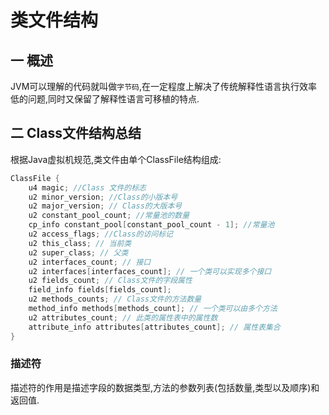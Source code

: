 # 类文件结构

## 一 概述

JVM可以理解的代码就叫做`字节码`,在一定程度上解决了传统解释性语言执行效率低的问题,同时又保留了解释性语言可移植的特点.

## 二 Class文件结构总结

根据Java虚拟机规范,类文件由单个ClassFile结构组成:

```java
ClassFile {
    u4 magic; //Class 文件的标志
    u2 minor_version; //Class的小版本号
    u2 major_version; // Class的大版本号
    u2 constant_pool_count; //常量池的数量
    cp_info constant_pool[constant_pool_count - 1]; //常量池
    u2 access_flags; //Class的访问标记
    u2 this_class; // 当前类
    u2 super_class; // 父类
    u2 interfaces_count; // 接口
    u2 interfaces[interfaces_count]; // 一个类可以实现多个接口
    u2 fields_count; // Class文件的字段属性
    field_info fields[fields_count];
    u2 methods_counts; // Class文件的方法数量
    method_info methods[methods_count]; // 一个类可以由多个方法
    u2 attributes_count; // 此类的属性表中的属性数
    attribute_info attributes[attributes_count]; // 属性表集合
}
```

### 描述符

描述符的作用是描述字段的数据类型,方法的参数列表(包括数量,类型以及顺序)和返回值.
